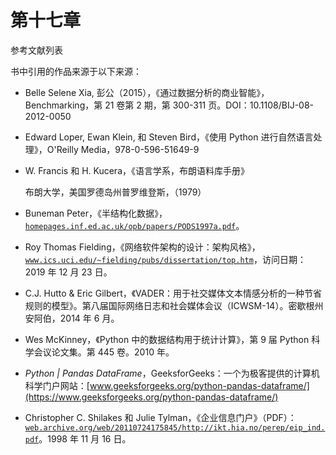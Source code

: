 # 第十七章

参考文献列表

书中引用的作品来源于以下来源：

+   Belle Selene Xia, 彭公（2015），《通过数据分析的商业智能》，Benchmarking，第 21 卷第 2 期，第 300-311 页。DOI：10.1108/BIJ-08-2012-0050

+   Edward Loper, Ewan Klein, 和 Steven Bird，《使用 Python 进行自然语言处理》，O'Reilly Media，978-0-596-51649-9

+   W. Francis 和 H. Kucera，《语言学系，布朗语料库手册》

    布朗大学，美国罗德岛州普罗维登斯，（1979）

+   Buneman Peter，《半结构化数据》，[`homepages.inf.ed.ac.uk/opb/papers/PODS1997a.pdf`](https://homepages.inf.ed.ac.uk/opb/papers/PODS1997a.pdf)。

+   Roy Thomas Fielding，《网络软件架构的设计：架构风格》，[`www.ics.uci.edu/~fielding/pubs/dissertation/top.htm`](https://www.ics.uci.edu/~fielding/pubs/dissertation/top.htm)，访问日期：2019 年 12 月 23 日。

+   C.J. Hutto & Eric Gilbert，《VADER：用于社交媒体文本情感分析的一种节省规则的模型》。第八届国际网络日志和社会媒体会议（ICWSM-14）。密歇根州安阿伯，2014 年 6 月。

+   Wes McKinney，《Python 中的数据结构用于统计计算》，第 9 届 Python 科学会议论文集。第 445 卷。2010 年。

+   *Python | Pandas DataFrame*，GeeksforGeeks：一个为极客提供的计算机科学门户网站：[www.geeksforgeeks.org/python-pandas-dataframe/](https://www.geeksforgeeks.org/python-pandas-dataframe/)

+   Christopher C. Shilakes 和 Julie Tylman，《企业信息门户》（PDF）：[`web.archive.org/web/20110724175845/http://ikt.hia.no/perep/eip_ind.pdf`](https://web.archive.org/web/20110724175845/http://ikt.hia.no/perep/eip_ind.pdf)。1998 年 11 月 16 日。
